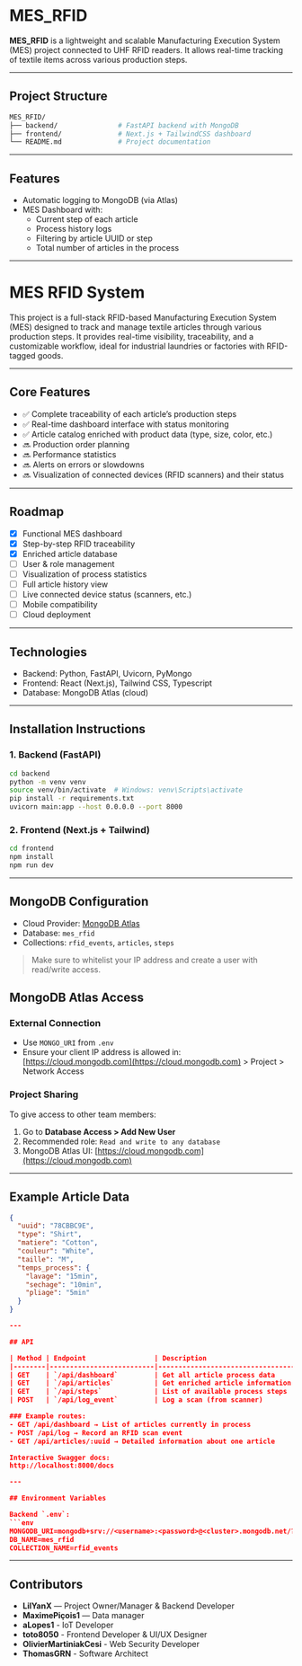 # MES_RFID

**MES_RFID** is a lightweight and scalable Manufacturing Execution System (MES) project connected to UHF RFID readers. It allows real-time tracking of textile items across various production steps.

---

## Project Structure

```bash
MES_RFID/
├── backend/               # FastAPI backend with MongoDB
├── frontend/              # Next.js + TailwindCSS dashboard
└── README.md              # Project documentation
```

---

## Features

- Automatic logging to MongoDB (via Atlas)
- MES Dashboard with:
  - Current step of each article
  - Process history logs
  - Filtering by article UUID or step
  - Total number of articles in the process

---

# MES RFID System

This project is a full-stack RFID-based Manufacturing Execution System (MES) designed to track and manage textile articles through various production steps. It provides real-time visibility, traceability, and a customizable workflow, ideal for industrial laundries or factories with RFID-tagged goods.

---

## Core Features

- ✅ Complete traceability of each article’s production steps
- ✅ Real-time dashboard interface with status monitoring
- ✅ Article catalog enriched with product data (type, size, color, etc.)
- 🔜 Production order planning
- 🔜 Performance statistics
- 🔜 Alerts on errors or slowdowns
- 🔜 Visualization of connected devices (RFID scanners) and their status

---

## Roadmap

- [x] Functional MES dashboard
- [x] Step-by-step RFID traceability
- [x] Enriched article database
- [ ] User & role management
- [ ] Visualization of process statistics
- [ ] Full article history view
- [ ] Live connected device status (scanners, etc.)
- [ ] Mobile compatibility
- [ ] Cloud deployment

---

## Technologies

- Backend: Python, FastAPI, Uvicorn, PyMongo
- Frontend: React (Next.js), Tailwind CSS, Typescript
- Database: MongoDB Atlas (cloud)

---

## Installation Instructions

### 1. Backend (FastAPI)

```bash
cd backend
python -m venv venv
source venv/bin/activate  # Windows: venv\Scripts\activate
pip install -r requirements.txt
uvicorn main:app --host 0.0.0.0 --port 8000
```

### 2. Frontend (Next.js + Tailwind)

```bash
cd frontend
npm install
npm run dev
```

---

## MongoDB Configuration

- Cloud Provider: [MongoDB Atlas](https://www.mongodb.com/cloud/atlas)
- Database: `mes_rfid`
- Collections: `rfid_events`, `articles`, `steps`

> Make sure to whitelist your IP address and create a user with read/write access.
## MongoDB Atlas Access

### External Connection

- Use `MONGO_URI` from `.env`
- Ensure your client IP address is allowed in:  
  [https://cloud.mongodb.com](https://cloud.mongodb.com) > Project > Network Access

### Project Sharing

To give access to other team members:

1. Go to **Database Access > Add New User**
2. Recommended role: `Read and write to any database`
3. MongoDB Atlas UI: [https://cloud.mongodb.com](https://cloud.mongodb.com)

---

## Example Article Data

```json
{
  "uuid": "78CBBC9E",
  "type": "Shirt",
  "matiere": "Cotton",
  "couleur": "White",
  "taille": "M",
  "temps_process": {
    "lavage": "15min",
    "sechage": "10min",
    "pliage": "5min"
  }
}

---

## API

| Method | Endpoint                 | Description                          |
|--------|--------------------------|--------------------------------------|
| GET    | `/api/dashboard`         | Get all article process data         |
| GET    | `/api/articles`          | Get enriched article information     |
| GET    | `/api/steps`             | List of available process steps      |
| POST   | `/api/log_event`         | Log a scan (from scanner)            |

### Example routes:
- GET /api/dashboard → List of articles currently in process
- POST /api/log → Record an RFID scan event
- GET /api/articles/:uuid → Detailed information about one article

Interactive Swagger docs:
http://localhost:8000/docs

---

## Environment Variables

Backend `.env`:
```env
MONGODB_URI=mongodb+srv://<username>:<password>@<cluster>.mongodb.net/?retryWrites=true&w=majority
DB_NAME=mes_rfid
COLLECTION_NAME=rfid_events
```

---

## Contributors

- **LilYanX** — Project Owner/Manager & Backend Developer
- **MaximePiçois1** — Data manager
- **aLopes1** - IoT Developer
- **toto8050** - Frontend Developer & UI/UX Designer
- **OlivierMartiniakCesi** - Web Security Developer
- **ThomasGRN** - Software Architect